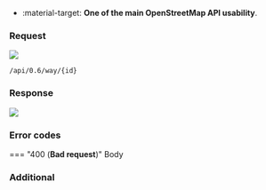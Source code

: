 <div class="grid cards" markdown>

- :material-target: **One of the main OpenStreetMap API usability**.

</div>

### Request

![](https://img.shields.io/badge/PUT-lightblue)

```
/api/0.6/way/{id}
```

### Response

![](https://img.shields.io/badge/Response-200%20OK-brightgreen)

### Error codes

=== "400 (**Bad request**)"
    Body

### Additional
